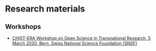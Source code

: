 # Research materials

## Workshops

 - [CHIST-ERA Workshop on Open Science in Transnational Research, 5 March 2020, Bern, Swiss National Science Foundation (SNSF)](CHRIST-ERA.md)
